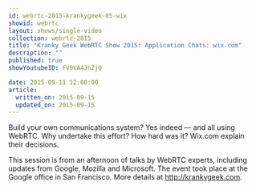 ```yaml
---
id: webrtc-2015-krankygeek-05-wix
showid: webrtc
layout: shows/single-video
collection: webrtc-2015
title: "Kranky Geek WebRTC Show 2015: Application Chats: wix.com"
description: ""
published: true
showYoutubeID: FV9VA4JhZjQ

date: 2015-09-11 12:00:00
article:
  written_on: 2015-09-15
  updated_on: 2015-09-15
---
```

Build your own communications system? Yes indeed — and all using WebRTC. Why undertake this effort? How hard was it? Wix.com explain their decisions.

This session is from an afternoon of talks by WebRTC experts, including updates from Google, Mozilla and Microsoft. The event took place at the Google office in San Francisco. More details at http://krankygeek.com.

